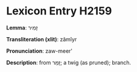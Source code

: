 # Lexicon Entry H2159

**Lemma**: זָמִיר

**Transliteration (xlit)**: zâmîyr

**Pronunciation**: zaw-meer'

**Description**:
from זָמַר; a twig (as pruned); branch.

